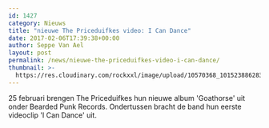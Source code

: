 ```yaml
---
id: 1427
category: Nieuws
title: "nieuwe The Priceduifkes video: I Can Dance"
date: 2017-02-06T17:39:38+00:00
author: Seppe Van Ael
layout: post
permalink: /news/nieuwe-the-priceduifkes-video-i-can-dance/
thumbnail: >-
  https://res.cloudinary.com/rockxxl/image/upload/10570368_10152388628351199_1796266208961578181_n.jpg
---
```

25 februari brengen The Priceduifkes hun nieuwe album 'Goathorse' uit onder Bearded Punk Records. Ondertussen bracht de band hun eerste videoclip 'I Can Dance' uit.
